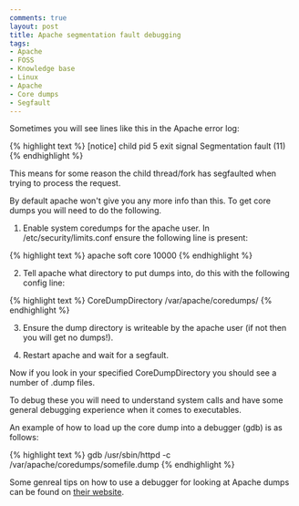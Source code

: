 ```yaml
---
comments: true
layout: post
title: Apache segmentation fault debugging
tags:
- Apache
- FOSS
- Knowledge base
- Linux
- Apache
- Core dumps
- Segfault
---
```


Sometimes you will see lines like this in the Apache error log:

{% highlight text %}
[notice] child pid 5 exit signal Segmentation fault (11)
{% endhighlight %}

This means for some reason the child thread/fork has segfaulted when trying to process the request.

By default apache won't give you any more info than this. To get core dumps you will need to do the following.

1. Enable system coredumps for the apache user.
In /etc/security/limits.conf ensure the following line is present:

{% highlight text %}
apache soft core 10000
{% endhighlight %}

2. Tell apache what directory to put dumps into, do this with the following config line:

{% highlight text %}
CoreDumpDirectory /var/apache/coredumps/
{% endhighlight %}

3. Ensure the dump directory is writeable by the apache user (if not then you will get no dumps!).

4. Restart apache and wait for a segfault.

Now if you look in your specified CoreDumpDirectory you should see a number of .dump files.

To debug these you will need to understand system calls and have some general debugging experience when it comes to executables.

An example of how to load up the core dump into a debugger (gdb) is as follows:

{% highlight text %}
gdb /usr/sbin/httpd -c /var/apache/coredumps/somefile.dump
{% endhighlight %}

Some genreal tips on how to use a debugger for looking at Apache dumps can be found on [their website](http://httpd.apache.org/dev/debugging.html).
